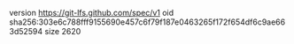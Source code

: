 version https://git-lfs.github.com/spec/v1
oid sha256:303e6c788fff9155690e457c6f79f187e0463265f172f654df6c9ae663d52594
size 2620
